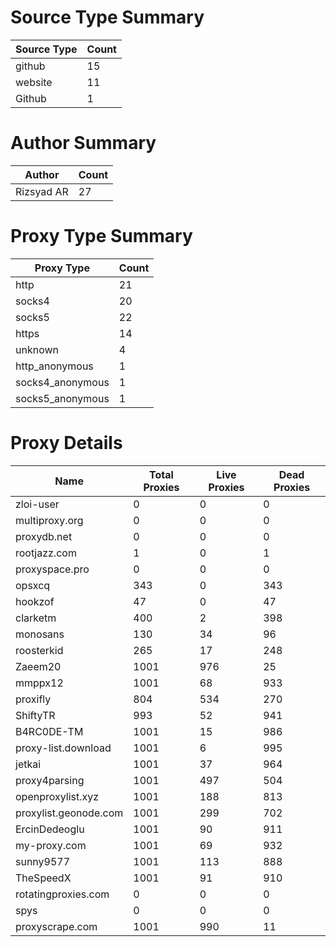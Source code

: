 # Source Type Summary

| Source Type | Count |
|-------------|-------|
| github | 15 |
| website | 11 |
| Github | 1 |


# Author Summary

| Author | Count |
|--------|-------|
| Rizsyad AR | 27 |


# Proxy Type Summary

| Proxy Type | Count |
|------------|-------|
| http | 21 |
| socks4 | 20 |
| socks5 | 22 |
| https | 14 |
| unknown | 4 |
| http_anonymous | 1 |
| socks4_anonymous | 1 |
| socks5_anonymous | 1 |


# Proxy Details

| Name | Total Proxies | Live Proxies | Dead Proxies |
|------|---------------|--------------|---------------|
| zloi-user | 0 | 0 | 0 |
| multiproxy.org | 0 | 0 | 0 |
| proxydb.net | 0 | 0 | 0 |
| rootjazz.com | 1 | 0 | 1 |
| proxyspace.pro | 0 | 0 | 0 |
| opsxcq | 343 | 0 | 343 |
| hookzof | 47 | 0 | 47 |
| clarketm | 400 | 2 | 398 |
| monosans | 130 | 34 | 96 |
| roosterkid | 265 | 17 | 248 |
| Zaeem20 | 1001 | 976 | 25 |
| mmppx12 | 1001 | 68 | 933 |
| proxifly | 804 | 534 | 270 |
| ShiftyTR | 993 | 52 | 941 |
| B4RC0DE-TM | 1001 | 15 | 986 |
| proxy-list.download | 1001 | 6 | 995 |
| jetkai | 1001 | 37 | 964 |
| proxy4parsing | 1001 | 497 | 504 |
| openproxylist.xyz | 1001 | 188 | 813 |
| proxylist.geonode.com | 1001 | 299 | 702 |
| ErcinDedeoglu | 1001 | 90 | 911 |
| my-proxy.com | 1001 | 69 | 932 |
| sunny9577 | 1001 | 113 | 888 |
| TheSpeedX | 1001 | 91 | 910 |
| rotatingproxies.com | 0 | 0 | 0 |
| spys | 0 | 0 | 0 |
| proxyscrape.com | 1001 | 990 | 11 |
